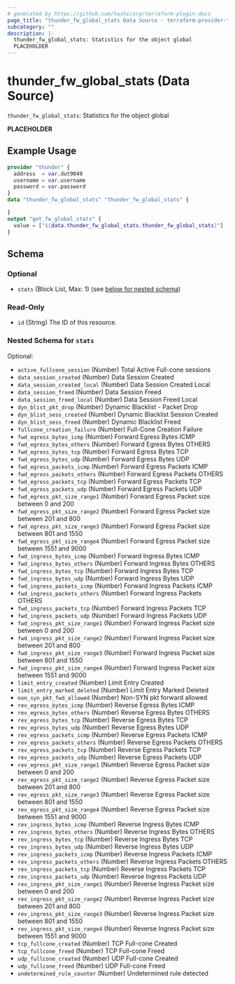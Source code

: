 ```yaml
---
# generated by https://github.com/hashicorp/terraform-plugin-docs
page_title: "thunder_fw_global_stats Data Source - terraform-provider-thunder"
subcategory: ""
description: |-
  thunder_fw_global_stats: Statistics for the object global
  PLACEHOLDER
---
```


# thunder_fw_global_stats (Data Source)

`thunder_fw_global_stats`: Statistics for the object global

__PLACEHOLDER__

## Example Usage

```terraform
provider "thunder" {
  address  = var.dut9049
  username = var.username
  password = var.password
}
data "thunder_fw_global_stats" "thunder_fw_global_stats" {

}
output "get_fw_global_stats" {
  value = ["${data.thunder_fw_global_stats.thunder_fw_global_stats}"]
}
```

<!-- schema generated by tfplugindocs -->
## Schema

### Optional

- `stats` (Block List, Max: 1) (see [below for nested schema](#nestedblock--stats))

### Read-Only

- `id` (String) The ID of this resource.

<a id="nestedblock--stats"></a>
### Nested Schema for `stats`

Optional:

- `active_fullcone_session` (Number) Total Active Full-cone sessions
- `data_session_created` (Number) Data Session Created
- `data_session_created_local` (Number) Data Session Created Local
- `data_session_freed` (Number) Data Session Freed
- `data_session_freed_local` (Number) Data Session Freed Local
- `dyn_blist_pkt_drop` (Number) Dynamic Blacklist - Packet Drop
- `dyn_blist_sess_created` (Number) Dynamic Blacklist Session Created
- `dyn_blist_sess_freed` (Number) Dynamic Blacklist Freed
- `fullcone_creation_failure` (Number) Full-Cone Creation Failure
- `fwd_egress_bytes_icmp` (Number) Forward Egress Bytes ICMP
- `fwd_egress_bytes_others` (Number) Forward Egress Bytes OTHERS
- `fwd_egress_bytes_tcp` (Number) Forward Egress Bytes TCP
- `fwd_egress_bytes_udp` (Number) Forward Egress Bytes UDP
- `fwd_egress_packets_icmp` (Number) Forward Egress Packets ICMP
- `fwd_egress_packets_others` (Number) Forward Egress Packets OTHERS
- `fwd_egress_packets_tcp` (Number) Forward Egress Packets TCP
- `fwd_egress_packets_udp` (Number) Forward Egress Packets UDP
- `fwd_egress_pkt_size_range1` (Number) Forward Egress Packet size between 0 and 200
- `fwd_egress_pkt_size_range2` (Number) Forward Egress Packet size between 201 and 800
- `fwd_egress_pkt_size_range3` (Number) Forward Egress Packet size between 801 and 1550
- `fwd_egress_pkt_size_range4` (Number) Forward Egress Packet size between 1551 and 9000
- `fwd_ingress_bytes_icmp` (Number) Forward Ingress Bytes ICMP
- `fwd_ingress_bytes_others` (Number) Forward Ingress Bytes OTHERS
- `fwd_ingress_bytes_tcp` (Number) Forward Ingress Bytes TCP
- `fwd_ingress_bytes_udp` (Number) Forward Ingress Bytes UDP
- `fwd_ingress_packets_icmp` (Number) Forward Ingress Packets ICMP
- `fwd_ingress_packets_others` (Number) Forward Ingress Packets OTHERS
- `fwd_ingress_packets_tcp` (Number) Forward Ingress Packets TCP
- `fwd_ingress_packets_udp` (Number) Forward Ingress Packets UDP
- `fwd_ingress_pkt_size_range1` (Number) Forward Ingress Packet size between 0 and 200
- `fwd_ingress_pkt_size_range2` (Number) Forward Ingress Packet size between 201 and 800
- `fwd_ingress_pkt_size_range3` (Number) Forward Ingress Packet size between 801 and 1550
- `fwd_ingress_pkt_size_range4` (Number) Forward Ingress Packet size between 1551 and 9000
- `limit_entry_created` (Number) Limit Entry Created
- `limit_entry_marked_deleted` (Number) Limit Entry Marked Deleted
- `non_syn_pkt_fwd_allowed` (Number) Non-SYN pkt forward allowed
- `rev_egress_bytes_icmp` (Number) Reverse Egress Bytes ICMP
- `rev_egress_bytes_others` (Number) Reverse Egress Bytes OTHERS
- `rev_egress_bytes_tcp` (Number) Reverse Egress Bytes TCP
- `rev_egress_bytes_udp` (Number) Reverse Egress Bytes UDP
- `rev_egress_packets_icmp` (Number) Reverse Egress Packets ICMP
- `rev_egress_packets_others` (Number) Reverse Egress Packets OTHERS
- `rev_egress_packets_tcp` (Number) Reverse Egress Packets TCP
- `rev_egress_packets_udp` (Number) Reverse Egress Packets UDP
- `rev_egress_pkt_size_range1` (Number) Reverse Egress Packet size between 0 and 200
- `rev_egress_pkt_size_range2` (Number) Reverse Egress Packet size between 201 and 800
- `rev_egress_pkt_size_range3` (Number) Reverse Egress Packet size between 801 and 1550
- `rev_egress_pkt_size_range4` (Number) Reverse Egress Packet size between 1551 and 9000
- `rev_ingress_bytes_icmp` (Number) Reverse Ingress Bytes ICMP
- `rev_ingress_bytes_others` (Number) Reverse Ingress Bytes OTHERS
- `rev_ingress_bytes_tcp` (Number) Reverse Ingress Bytes TCP
- `rev_ingress_bytes_udp` (Number) Reverse Ingress Bytes UDP
- `rev_ingress_packets_icmp` (Number) Reverse Ingress Packets ICMP
- `rev_ingress_packets_others` (Number) Reverse Ingress Packets OTHERS
- `rev_ingress_packets_tcp` (Number) Reverse Ingress Packets TCP
- `rev_ingress_packets_udp` (Number) Reverse Ingress Packets UDP
- `rev_ingress_pkt_size_range1` (Number) Reverse Ingress Packet size between 0 and 200
- `rev_ingress_pkt_size_range2` (Number) Reverse Ingress Packet size between 201 and 800
- `rev_ingress_pkt_size_range3` (Number) Reverse Ingress Packet size between 801 and 1550
- `rev_ingress_pkt_size_range4` (Number) Reverse Ingress Packet size between 1551 and 9000
- `tcp_fullcone_created` (Number) TCP Full-cone Created
- `tcp_fullcone_freed` (Number) TCP Full-cone Freed
- `udp_fullcone_created` (Number) UDP Full-cone Created
- `udp_fullcone_freed` (Number) UDP Full-cone Freed
- `undetermined_rule_counter` (Number) Undetermined rule detected


